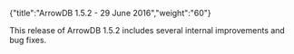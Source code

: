 {"title":"ArrowDB 1.5.2 - 29 June 2016","weight":"60"} 

This release of ArrowDB 1.5.2 includes several internal improvements and bug fixes.